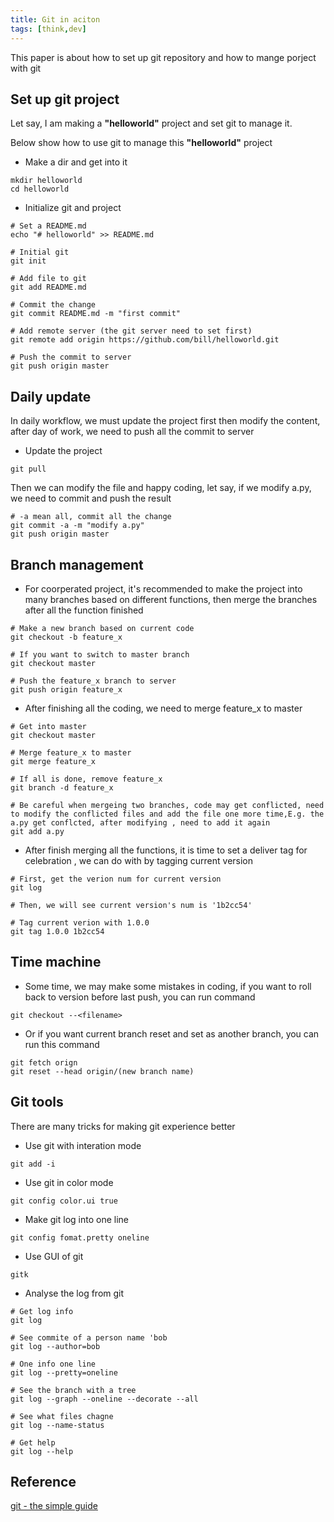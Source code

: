 ```yaml
---
title: Git in aciton
tags: [think,dev]
---
```

This paper is about how to set up git repository and how to mange porject with git


## Set up git project

Let say, I am making a **"helloworld"** project and set git to manage it.

Below show how to use git to manage this **"helloworld"** project

- Make a dir and get into it 

```shell
mkdir helloworld
cd helloworld
```

-  Initialize git and project

```shell
# Set a README.md
echo "# helloworld" >> README.md

# Initial git
git init

# Add file to git
git add README.md

# Commit the change
git commit README.md -m "first commit"

# Add remote server (the git server need to set first) 
git remote add origin https://github.com/bill/helloworld.git

# Push the commit to server
git push origin master
```



## Daily update

In daily workflow, we must update the project first then modify the content, after day of work, we need to push all the commit to server

- Update the project

```shell
git pull
```

Then we can modify the file and happy coding, let say, if we modify a.py, we need to commit and push the result

```shell
# -a mean all, commit all the change
git commit -a -m "modify a.py"
git push origin master
```



## Branch management

- For coorperated project, it's recommended to make the project into many branches based on different functions, then merge the branches after all the function finished


```shell
# Make a new branch based on current code
git checkout -b feature_x

# If you want to switch to master branch
git checkout master

# Push the feature_x branch to server
git push origin feature_x
```

- After finishing all the coding, we need to merge feature_x to master


```shell
# Get into master
git checkout master

# Merge feature_x to master
git merge feature_x

# If all is done, remove feature_x
git branch -d feature_x

# Be careful when mergeing two branches, code may get conflicted, need to modify the conflicted files and add the file one more time,E.g. the a.py get conflcted, after modifying , need to add it again
git add a.py

```

- After finish merging all the functions,  it is time to  set a deliver tag for celebration , we can do with by tagging current version

```shell
# First, get the verion num for current version 
git log

# Then, we will see current version's num is '1b2cc54'

# Tag current verion with 1.0.0
git tag 1.0.0 1b2cc54
```



## Time machine

- Some time, we may make some mistakes in coding, if you want to roll back to version before last push, you can run command

```shell
git checkout --<filename>
```

- Or if you want current branch reset and set as another branch, you can run this command

```shell
git fetch orign
git reset --head origin/(new branch name)
```



## Git tools

There are many  tricks  for making git experience better

- Use git with interation mode

```shell
git add -i
```

- Use git in color mode

```shell
git config color.ui true
```

- Make git log into one line

```shell
git config fomat.pretty oneline
```

- Use GUI of git

```shell
gitk
```

- Analyse the log from git

```shell
# Get log info
git log

# See commite of a person name 'bob
git log --author=bob

# One info one line
git log --pretty=oneline

# See the branch with a tree
git log --graph --oneline --decorate --all

# See what files chagne
git log --name-status

# Get help 
git log --help
```



## Reference

[git - the simple guide](<http://rogerdudler.github.io/git-guide/>)

